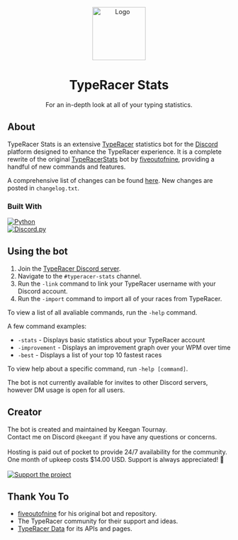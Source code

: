 <br />
<div align="center">

  <img src="https://i.imgur.com/KzKWgCI.png" alt="Logo" width="120" height="120">

  # TypeRacer Stats

  <p align="center">
    For an in-depth look at all of your typing statistics.
  </p>
</div>

## About

TypeRacer Stats is an extensive [TypeRacer](https://play.typeracer.com/) statistics bot for the [Discord](https://discord.com/) platform designed to enhance the TypeRacer experience.
It is a complete rewrite of the original [TypeRacerStats](https://top.gg/bot/742267194443956334) bot by [fiveoutofnine](https://www.fiveoutofnine.com/), providing a handful of new commands and features.

A comprehensive list of changes can be found <a href="https://keegan-t.github.io/TypeRacer-Stats-Changes/">here</a>. New changes are posted in `changelog.txt`.

### Built With
[![Python](https://img.shields.io/badge/python-3670A0?style=for-the-badge&logo=python&logoColor=ffdd54)](https://www.python.org/)<br />
[![Discord.py](https://img.shields.io/badge/discord.py-3670A0?style=for-the-badge&logo=python&logoColor=ffdd54)](https://discordpy.readthedocs.io/)

## Using the bot

1. Join the [TypeRacer Discord server](https://discord.com/invite/typeracer).
2. Navigate to the `#typeracer-stats` channel.
3. Run the `-link` command to link your TypeRacer username with your Discord account.
4. Run the `-import` command to import all of your races from TypeRacer.

To view a list of all avaliable commands, run the `-help` command.

A few command examples:
* `-stats` - Displays basic statistics about your TypeRacer account
* `-improvement` - Displays an improvement graph over your WPM over time
* `-best` - Displays a list of your top 10 fastest races

To view help about a specific command, run `-help [command]`.

The bot is not currently available for invites to other Discord servers, however DM usage is open for all users.

## Creator
The bot is created and maintained by Keegan Tournay.
<br />
Contact me on Discord `@keegant` if you have any questions or concerns.
<br /><br />
Hosting is paid out of pocket to provide 24/7 availability for the community.
<br />
One month of upkeep costs $14.00 USD. Support is always appreciated! 💜
<br /><br />
[![Support the project](https://img.shields.io/badge/support-00457C?style=for-the-badge&logo=paypal&logoColor=white)](https://www.paypal.com/donate/?business=X9JW4MC3CLNAE&no_recurring=0&currency_code=USD&item_name=TypeRacer+Stats)

## Thank You To
* [fiveoutofnine](https://www.fiveoutofnine.com/) for his original bot and repository.
* The TypeRacer community for their support and ideas.
* [TypeRacer Data](https://typeracerdata.com/) for its APIs and pages.